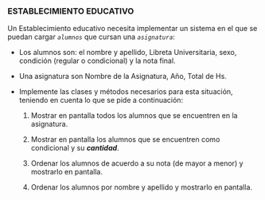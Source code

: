 ### ESTABLECIMIENTO EDUCATIVO  

Un Establecimiento educativo necesita implementar un sistema en el que se puedan cargar *`alumnos`* que cursan una *`asignatura`*:  

 - Los alumnos son: el nombre y apellido, Libreta Universitaria, sexo, condición (regular o condicional) y la nota final.  

 - Una asignatura son Nombre de la Asignatura, Año, Total de Hs.  

* Implemente las clases y métodos necesarios para esta situación, teniendo en cuenta lo que se pide a continuación:  

	1. Mostrar en pantalla todos los alumnos que se encuentren en la asignatura.  

	2. Mostrar en pantalla los alumnos que se encuentren como condicional y su ***cantidad***.  

	3. Ordenar los alumnos de acuerdo a su nota (de mayor a menor) y mostrarlo en pantalla.  
	  
	4. Ordenar los alumnos por nombre y apellido y mostrarlo en pantalla.  

